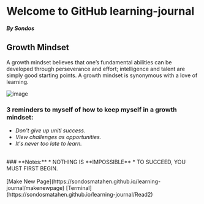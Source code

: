 # Welcome to GitHub learning-journal
***By Sondos***

## Growth Mindset
A growth mindset believes that one’s fundamental abilities can be developed through perseverance and effort; intelligence and talent are simply good starting points. A growth mindset is synonymous with a love of learning.

![image](https://blog.storeya.com/wp-content/uploads/2015/12/Growth-v-Fixed.jpg)

 ### 3 reminders to myself of how to keep myself in a growth mindset:
 * _Don't give up unitl success._
 * _View challenges as opportunities._
 * _It's never too late to learn._
 
 <br/>
 ### **Notes:**
 * NOTHING IS **IMPOSSIBLE**
 * TO SUCCEED, YOU MUST FIRST BEGIN.
 <br/>
 <br/>
 [Make New Page](https://sondosmatahen.github.io/learning-journal/makenewpage)
 [Terminal](https://sondosmatahen.github.io/learning-journal/Read2)
 
 


